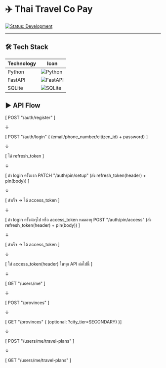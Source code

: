 # ✈️ Thai Travel Co Pay

[![Status: Development](https://img.shields.io/badge/Status-Development-yellow)]()

---

## 🛠️ Tech Stack

| Technology | Icon                                                                                                     |
| ---------- | -------------------------------------------------------------------------------------------------------- |
| Python     | ![Python](https://img.shields.io/badge/Python-3776AB?style=for-the-badge&logo=python&logoColor=white)    |
| FastAPI    | ![FastAPI](https://img.shields.io/badge/FastAPI-009688?style=for-the-badge&logo=fastapi&logoColor=white) |
| SQLite     | ![SQLite](https://img.shields.io/badge/SQLite-003B57?style=for-the-badge&logo=sqlite&logoColor=white)    |

## ▶️ API Flow

[ POST "/auth/register" ]

↓

[ POST "/auth/login" { (email/phone_number/citizen_id) + password} ]

↓

[ ได้ refresh_token ]

↓

[ ถ้า login ครั้งแรก PATCH "/auth/pin/setup" (ส่ง refresh_token(header) + pin(body)) ]

↓

[ สำเร็จ → ได้ access_token ]

↓

[ ถ้า login ครั้งต่อๆไป หรือ access_token หมดอายุ POST "/auth/pin/access" (ส่ง refresh_token(header) + pin(body)) ]

↓

[ สำเร็จ → ได้ access_token ]

↓

[ ใส่ access_token(header) ในทุก API ต่อไปนี้ ]

↓

[ GET "/users/me" ]

↓

[ POST "/provinces" ]

↓

[ GET "/provinces"  { (optional: ?city_tier=SECONDARY) }]

↓

[ POST "/users/me/travel-plans" ]

↓

[ GET "/users/me/travel-plans" ]